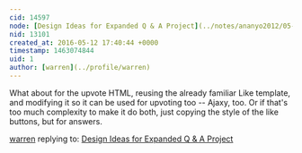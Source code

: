 ```yaml
---
cid: 14597
node: [Design Ideas for Expanded Q & A Project](../notes/ananyo2012/05-11-2016/design-ideas-for-expanded-q-a-project)
nid: 13101
created_at: 2016-05-12 17:40:44 +0000
timestamp: 1463074844
uid: 1
author: [warren](../profile/warren)
---
```


What about for the upvote HTML, reusing the already familiar Like template, and modifying it so it can be used for upvoting too -- Ajaxy, too. Or if that's too much complexity to make it do both, just copying the style of the like buttons, but for answers. 

[warren](../profile/warren) replying to: [Design Ideas for Expanded Q & A Project](../notes/ananyo2012/05-11-2016/design-ideas-for-expanded-q-a-project)

